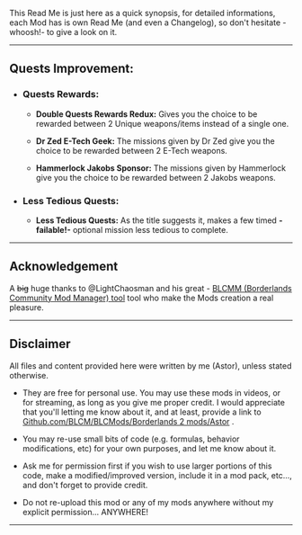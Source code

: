 This Read Me is just here as a quick synopsis, for detailed informations, each Mod has is own Read Me (and even a Changelog), so don't hesitate -whoosh!- to give a look on it.

* * * * *
 
## Quests Improvement:

- ### Quests Rewards: 

  - __Double Quests Rewards Redux:__ Gives you the choice to be rewarded between 2 Unique weapons/items instead of a single one.

  - __Dr Zed E-Tech Geek:__ The missions given by Dr Zed give you the choice to be rewarded between 2 E-Tech weapons.

  - __Hammerlock Jakobs Sponsor:__ The missions given by Hammerlock give you the choice to be rewarded between 2 Jakobs weapons.

- ### Less Tedious Quests:

  - __Less Tedious Quests:__ As the title suggests it, makes a few timed **-failable!-** optional mission less tedious to complete.

* * * * *
 
## Acknowledgement

A ~~big~~ huge thanks to @LightChaosman and his great - [BLCMM (Borderlands Community Mod Manager) tool](https://github.com/BLCM/BLCMods/wiki/Borderlands-Community-Mod-Manager) tool who make the Mods creation a real pleasure. 

* * * * *
 
## Disclaimer

All files and content provided here were written by me (Astor), unless stated otherwise.

- They are free for personal use. You may use these mods in videos, or for streaming, as long as you give me proper credit. I would appreciate that you'll letting me know about it, and at least, provide a link to [Github.com/BLCM/BLCMods/Borderlands 2 mods/Astor](https://github.com/BLCM/BLCMods/tree/master/Borderlands%202%20mods/Astor) .

- You may re-use small bits of code (e.g. formulas, behavior modifications, etc) for your own purposes, and let me know about it. 

- Ask me for permission first if you wish to use larger portions of this code, make a modified/improved version, include it in a mod pack, etc..., and don't forget to provide credit.

- Do not re-upload this mod or any of my mods anywhere without my explicit permission... ANYWHERE!

* * * * *
